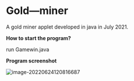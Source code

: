 # Gold—miner

A gold miner applet developed in java in July 2021.

**How to start the program?**

run Gamewin.java

**Program screenshot**

![image-20220624120816687](public/screenshot.png)
